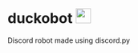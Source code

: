 # duckobot <img src = "https://i.imgur.com/Q2nu6uS.png" width = "30px">
Discord robot made using discord.py

